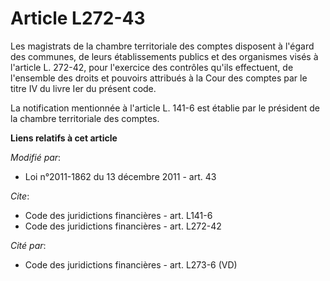 # Article L272-43

Les magistrats de la chambre territoriale des comptes disposent à l'égard des communes, de leurs établissements publics et
des organismes visés à l'article L. 272-42, pour l'exercice des contrôles qu'ils effectuent, de l'ensemble des droits et
pouvoirs attribués à la Cour des comptes par le titre IV du livre Ier du présent code. 

La notification mentionnée à l'article L. 141-6 est établie par le président de la chambre territoriale des comptes.

**Liens relatifs à cet article**

_Modifié par_:

  - Loi n°2011-1862 du 13 décembre 2011 - art. 43

_Cite_:

  - Code des juridictions financières - art. L141-6
  - Code des juridictions financières - art. L272-42

_Cité par_:

  - Code des juridictions financières - art. L273-6 (VD)
